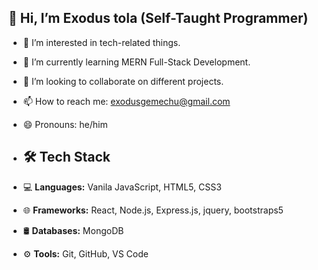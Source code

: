 ## 👋 Hi, I’m Exodus tola (Self-Taught Programmer)
- 👀 I’m interested in tech-related things.
- 🌱 I’m currently learning MERN Full-Stack Development.
- 💞️ I’m looking to collaborate on different projects.
- 📫 How to reach me: exodusgemechu@gmail.com
- 😄 Pronouns: he/him

- ## 🛠️ Tech Stack
- 💻 **Languages:** Vanila JavaScript, HTML5, CSS3
- 🌐 **Frameworks:** React, Node.js, Express.js, jquery, bootstraps5
- 🛢️ **Databases:** MongoDB
- ⚙️ **Tools:** Git, GitHub, VS Code

<!---
Exodus-tolii/Exodus-tolii is a ✨ special ✨ repository because its `README.md` (this file) appears on your GitHub profile.
You can click the Preview link to take a look at your changes.
--->
